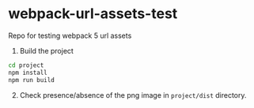 # webpack-url-assets-test
Repo for testing webpack 5 url assets

1. Build the project

```bash
cd project
npm install
npm run build
```

2. Check presence/absence of the png image in `project/dist` directory.
